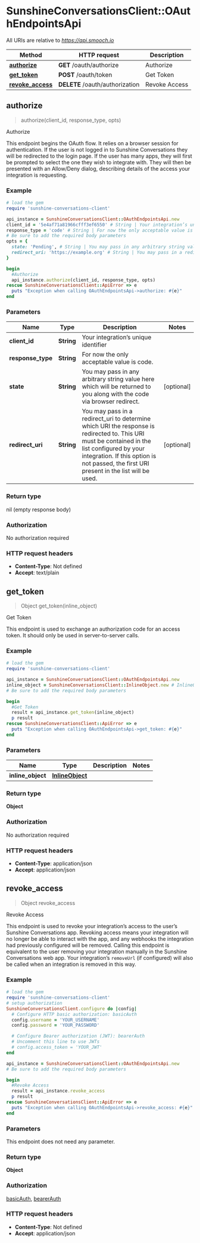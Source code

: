 # SunshineConversationsClient::OAuthEndpointsApi

All URIs are relative to *https://api.smooch.io*

Method | HTTP request | Description
------------- | ------------- | -------------
[**authorize**](OAuthEndpointsApi.md#authorize) | **GET** /oauth/authorize | Authorize
[**get_token**](OAuthEndpointsApi.md#get_token) | **POST** /oauth/token | Get Token
[**revoke_access**](OAuthEndpointsApi.md#revoke_access) | **DELETE** /oauth/authorization | Revoke Access



## authorize

> authorize(client_id, response_type, opts)

Authorize

This endpoint begins the OAuth flow. It relies on a browser session for authentication. If the user is not logged in to Sunshine Conversations they will be redirected to the login page. If the user has many apps, they will first be prompted to select the one they wish to integrate with. They will then be presented with an Allow/Deny dialog, describing details of the access your integration is requesting.

### Example

```ruby
# load the gem
require 'sunshine-conversations-client'

api_instance = SunshineConversationsClient::OAuthEndpointsApi.new
client_id = '5e4af71a81966cfff3ef6550' # String | Your integration’s unique identifier
response_type = 'code' # String | For now the only acceptable value is code.
# Be sure to add the required body parameters
opts = {
  state: 'Pending', # String | You may pass in any arbitrary string value here which will be returned to you along with the code via browser redirect.
  redirect_uri: 'https://example.org' # String | You may pass in a redirect_uri to determine which URI the response is redirected to. This URI must be contained in the list configured by your integration. If this option is not passed, the first URI present in the list will be used.
}

begin
  #Authorize
  api_instance.authorize(client_id, response_type, opts)
rescue SunshineConversationsClient::ApiError => e
  puts "Exception when calling OAuthEndpointsApi->authorize: #{e}"
end
```

### Parameters


Name | Type | Description  | Notes
------------- | ------------- | ------------- | -------------
 **client_id** | **String**| Your integration’s unique identifier | 
 **response_type** | **String**| For now the only acceptable value is code. | 
 **state** | **String**| You may pass in any arbitrary string value here which will be returned to you along with the code via browser redirect. | [optional] 
 **redirect_uri** | **String**| You may pass in a redirect_uri to determine which URI the response is redirected to. This URI must be contained in the list configured by your integration. If this option is not passed, the first URI present in the list will be used. | [optional] 

### Return type

nil (empty response body)

### Authorization

No authorization required

### HTTP request headers

- **Content-Type**: Not defined
- **Accept**: text/plain


## get_token

> Object get_token(inline_object)

Get Token

This endpoint is used to exchange an authorization code for an access token. It should only be used in server-to-server calls.

### Example

```ruby
# load the gem
require 'sunshine-conversations-client'

api_instance = SunshineConversationsClient::OAuthEndpointsApi.new
inline_object = SunshineConversationsClient::InlineObject.new # InlineObject | 
# Be sure to add the required body parameters

begin
  #Get Token
  result = api_instance.get_token(inline_object)
  p result
rescue SunshineConversationsClient::ApiError => e
  puts "Exception when calling OAuthEndpointsApi->get_token: #{e}"
end
```

### Parameters


Name | Type | Description  | Notes
------------- | ------------- | ------------- | -------------
 **inline_object** | [**InlineObject**](InlineObject.md)|  | 

### Return type

**Object**

### Authorization

No authorization required

### HTTP request headers

- **Content-Type**: application/json
- **Accept**: application/json


## revoke_access

> Object revoke_access

Revoke Access

This endpoint is used to revoke your integration’s access to the user’s Sunshine Conversations app. Revoking access means your integration will no longer be able to interact with the app, and any webhooks the integration had previously configured will be removed.  Calling this endpoint is equivalent to the user removing your integration manually in the Sunshine Conversations web app. Your integration’s `removeUrl` (if configured) will also be called when an integration is removed in this way. 

### Example

```ruby
# load the gem
require 'sunshine-conversations-client'
# setup authorization
SunshineConversationsClient.configure do |config|
  # Configure HTTP basic authorization: basicAuth
  config.username = 'YOUR_USERNAME'
  config.password = 'YOUR_PASSWORD'

  # Configure Bearer authorization (JWT): bearerAuth
  # Uncomment this line to use JWTs
  # config.access_token = 'YOUR_JWT'
end

api_instance = SunshineConversationsClient::OAuthEndpointsApi.new
# Be sure to add the required body parameters

begin
  #Revoke Access
  result = api_instance.revoke_access
  p result
rescue SunshineConversationsClient::ApiError => e
  puts "Exception when calling OAuthEndpointsApi->revoke_access: #{e}"
end
```

### Parameters

This endpoint does not need any parameter.

### Return type

**Object**

### Authorization

[basicAuth](../README.md#basicAuth), [bearerAuth](../README.md#bearerAuth)

### HTTP request headers

- **Content-Type**: Not defined
- **Accept**: application/json


